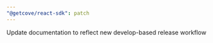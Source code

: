 ```yaml
---
"@getcove/react-sdk": patch
---
```


Update documentation to reflect new develop-based release workflow
